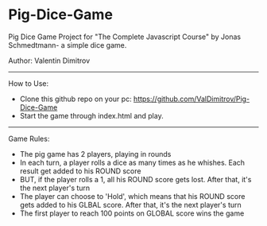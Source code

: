 # Pig-Dice-Game
Pig Dice Game Project for "The Complete Javascript Course" by Jonas Schmedtmann- a simple dice game.

Author: Valentin Dimitrov

---

How to Use:

- Clone this github repo on your pc: https://github.com/ValDimitrov/Pig-Dice-Game
- Start the game through index.html and play.

--- 

Game Rules:

- The pig game has 2 players, playing in rounds
- In each turn, a player rolls a dice as many times as he whishes. Each result get added to his ROUND score
- BUT, if the player rolls a 1, all his ROUND score gets lost. After that, it's the next player's turn
- The player can choose to 'Hold', which means that his ROUND score gets added to his GLBAL score. After that, it's the next player's turn
- The first player to reach 100 points on GLOBAL score wins the game
